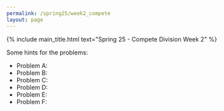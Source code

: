 ```yaml
---
permalink: /spring25/week2_compete
layout: page
---
```


{% include main_title.html text="Spring 25 - Compete Division Week 2" %}

Some hints for the problems:

* Problem A: 
* Problem B: 
* Problem C: 
* Problem D: 
* Problem E: 
* Problem F: 